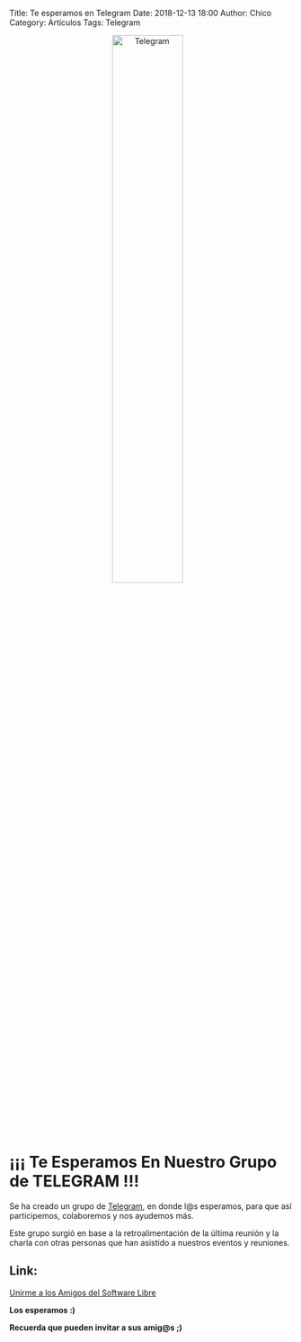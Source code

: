 Title: Te esperamos en Telegram
Date: 2018-12-13 18:00
Author:  Chico
Category: Artículos
Tags: Telegram

<center>
<img class="img-responsive" style="width:50%;height:auto;margin-right:12px;" src="{attach}2018-12-13-te-esperamos-en-telegram/Telegram_logo.png" alt="Telegram" width="250" height="325">
</center>


# ¡¡¡ Te Esperamos En Nuestro Grupo de TELEGRAM !!!


Se ha creado un grupo de [Telegram](https://telegram.org/), en donde l@s esperamos, para que así participemos, colaboremos y nos ayudemos más.

Este grupo surgió en base a la retroalimentación de la última reunión y la charla con otras personas que han asistido a nuestros eventos y reuniones.

## Link:

[Unirme a los Amigos del Software Libre](https://t.me/joinchat/AfjJPUm4OTpkxyAtZeylhg)

__Los esperamos :)__

__Recuerda que pueden invitar a sus amig@s ;)__
